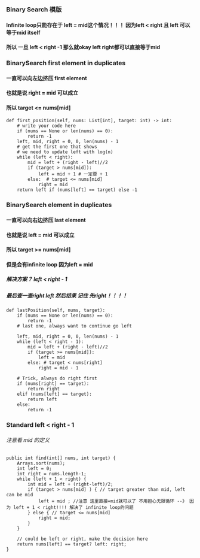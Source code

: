 ### Binary Search 模版
#### Infinite loop只能存在于 left = mid这个情况！！！ 因为left < right 且 left 可以等于mid itself 
#### 所以 一旦 left < right -1 那么就okay left right都可以直接等于mid

### BinarySearch first element in duplicates
#### 一直可以向左边挤压 first element
#### 也就是说 right = mid 可以成立 
#### 所以 target <= nums[mid]

    def first_position(self, nums: List[int], target: int) -> int:
        # write your code here
        if (nums == None or len(nums) == 0):
            return -1
        left, mid, right = 0, 0, len(nums) - 1
        # get the first one that shows 
        # we need to update left with log(n)
        while (left < right):
            mid = left + (right - left)//2
            if (target > nums[mid]):
                left = mid + 1 # 一定要 + 1
            else:  # target <= nums[mid]
                right = mid
        return left if (nums[left] == target) else -1

### BinarySearch  element in duplicates
#### 一直可以向右边挤压 last element
#### 也就是说 left = mid 可以成立 
#### 所以 target >= nums[mid] 
#### 但是会有infinite loop 因为left = mid 
##### 解决方案？ left < right - 1
##### 最后查一查right left 然后结果 记住 先right！！！！
    def lastPosition(self, nums, target):
        if (nums == None or len(nums) == 0):
            return -1 
        # last one, always want to continue go left

        left, mid, right = 0, 0, len(nums) - 1 
        while (left < right - 1):
            mid = left + (right - left)//2
            if (target >= nums[mid]):
                left = mid  
            else: # target < nums[right]
                right = mid - 1
        
        # Trick, always do right first 
        if (nums[right] == target):
            return right
        elif (nums[left] == target):
            return left
        else:
            return -1

### Standard left < right - 1
###### 注意看 mid 的定义

    public int find(int[] nums, int target) {
        Arrays.sort(nums);
        int left = 0;
        int right = nums.length-1;
        while (left + 1 < right) {
            int mid = left + (right-left)/2;
            if (target > nums[mid] ) { // target greater than mid, left can be mid
                left = mid ; //注意 这里直接=mid就可以了 不用担心无限循环 --》 因为 left + 1 < right!!!! 解决了 infinite loop的问题
            } else { // target <= nums[mid]
                right = mid;
            }
        }

        // could be left or right, make the decision here
        return nums[left] == target? left: right;
    }
